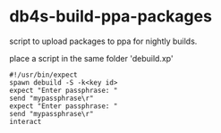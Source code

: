 # db4s-build-ppa-packages
script to upload packages to ppa for nightly builds.

place a script in the same folder 'debuild.xp'

```
#!/usr/bin/expect
spawn debuild -S -k<key id>
expect "Enter passphrase: "
send "mypassphrase\r"
expect "Enter passphrase: "
send "mypassphrase\r"
interact

```
